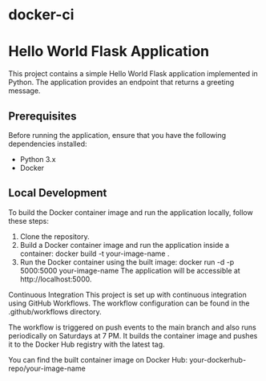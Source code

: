 # docker-ci
# Hello World Flask Application

This project contains a simple Hello World Flask application implemented in Python. The application provides an endpoint that returns a greeting message.

## Prerequisites

Before running the application, ensure that you have the following dependencies installed:

- Python 3.x
- Docker 

## Local Development

To build the Docker container image and run the application locally, follow these steps:

1. Clone the repository.
2. Build a Docker container image and run the application inside a container:
   docker build -t your-image-name .
3. Run the Docker container using the built image:
  docker run -d -p 5000:5000 your-image-name
The application will be accessible at http://localhost:5000.

Continuous Integration
This project is set up with continuous integration using GitHub Workflows. The workflow configuration can be found in the .github/workflows directory.

The workflow is triggered on push events to the main branch and also runs periodically on Saturdays at 7 PM. It builds the container image and pushes it to the Docker Hub registry with the latest tag.

You can find the built container image on Docker Hub: your-dockerhub-repo/your-image-name

